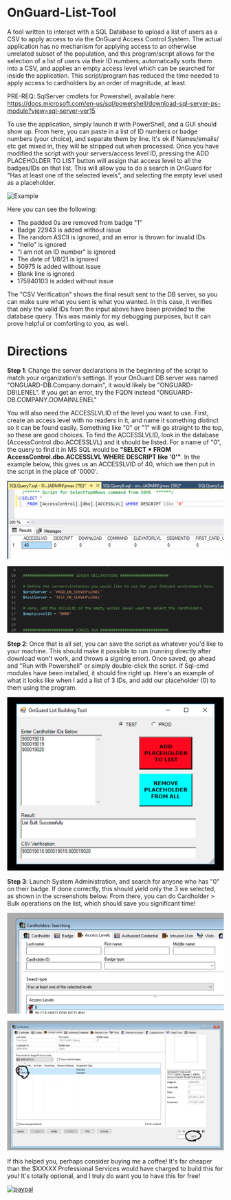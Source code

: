 # OnGuard-List-Tool

A tool written to interact with a SQL Database to upload a list of users as a CSV to apply access to via the OnGuard Access Control System. The actual application has no mechanism for applying access to an otherwise unrelated subset of the population, and this program/script allows for the selection of a list of users via their ID numbers, automatically sorts them into a CSV, and applies an empty access level which can be searched for inside the application. This script/program has reduced the time needed to apply access to cardholders by an order of magnitude, at least.  

PRE-REQ: SqlServer cmdlets for Powershell, available here: https://docs.microsoft.com/en-us/sql/powershell/download-sql-server-ps-module?view=sql-server-ver15

To use the application, simply launch it with PowerShell, and a GUI should show up. From here, you can paste in a list of ID numbers or badge numbers (your choice), and separate them by line. It's ok if Names/emails/ etc get mixed in, they will be stripped out when processed. Once you have modified the script with your servers/access level ID, pressing the ADD PLACEHOLDER TO LIST button will assign that access level to all the badges/IDs on that list. This will allow you to do a search in OnGuard for "Has at least one of the selected levels", and selecting the empty level used as a placeholder. 

![Example](https://github.com/jmac5/Portfolio/blob/master/OnGuard%20DB%20Tool%20Screenshot.png)

Here you can see the following:

* The padded 0s are removed from badge "1"
* Badge 22943 is added without issue
* The random ASCII is ignored, and an error is thrown for invalid IDs
* "hello" is ignored
* "I am not an ID number" is ignored
* The date of 1/8/21 is ignored
* 50975 is added without issue
* Blank line is ignored
* 175940103 is added without issue

The "CSV Verification" shows the final result sent to the DB server, so you can make sure what you sent is what you wanted. In this case, it verifies that only the valid IDs from the input above have been provided to the database query. This was mainly for my debugging purposes, but it can prove helpful or comforting to you, as well. 

# Directions

**Step 1**: Change the server declarations in the beginning of the script to match your organization's settings. If your OnGuard DB server was named "ONGUARD-DB.Company.domain", it would likely be "ONGUARD-DB\LENEL". If you get an error, try the FQDN instead "ONGUARD-DB.COMPANY.DOMAIN\LENEL" 

You will also need the ACCESSLVLID of the level you want to use. First, create an access level with no readers in it, and name it something distinct so it can be found easily. Something like "0" or "1" will go straight to the top, so these are good choices. To find the ACCESSLVLID, look in the database (AccessControl.dbo.ACCESSLVL) and it should be listed. For a name of "0", the query to find it in MS SQL would be **"SELECT * FROM AccessControl.dbo.ACCESSLVL WHERE DESCRIPT like '0'"**. In the example below, this gives us an ACCESSLVID of 40, which we then put in the script in the place of '0000'. 

![Example7](https://github.com/jmac5/OnGuard-List-Tool/blob/main/Tool%20Screenshots/Screen%20Shot%202021-01-11%20at%208.32.35%20AM.png)

![Example2](https://github.com/jmac5/OnGuard-List-Tool/blob/main/Tool%20Screenshots/Screen%20Shot%202021-01-11%20at%208.12.06%20AM.png)

**Step 2**: Once that is all set, you can save the script as whatever you'd like to your machine. This should make it possible to run (running directly after download won't work, and throws a signing error). Once saved, go ahead and "Run with Powershell" or simply double-click the script. If Sql-cmd modules have been installed, it should fire right up. Here's an example of what it looks like when I add a list of 3 IDs, and add our placeholder (0) to them using the program.

![Example4](https://github.com/jmac5/OnGuard-List-Tool/blob/main/Tool%20Screenshots/Screen%20Shot%202021-01-11%20at%208.22.35%20AM.png)

**Step 3**: Launch System Administration, and search for anyone who has "0" on their badge. If done correctly, this should yield only the 3 we selected, as shown in the screenshots below. From there, you can do Cardholder > Bulk operations on the list, which should save you significant time! 


![Example5](https://github.com/jmac5/OnGuard-List-Tool/blob/main/Tool%20Screenshots/Screen%20Shot%202021-01-11%20at%208.23.18%20AM.png)

![Example6](https://github.com/jmac5/OnGuard-List-Tool/blob/main/Tool%20Screenshots/Screen%20Shot%202021-01-11%20at%208.24.16%20AM.png)


If this helped you, perhaps consider buying me a coffee! It's far cheaper than the $XXXXX Professional Services would have charged to build this for you! It's totally optional, and I truly do want you to have this for free!

[![paypal](https://www.paypalobjects.com/en_US/i/btn/btn_donateCC_LG.gif)](https://www.paypal.com/donate?business=QQDJSFNE4TU3A&currency_code=USD)
